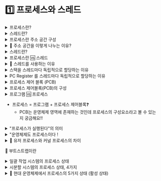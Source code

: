 # 1️⃣ 프로세스와 스레드

<details>
<summary>프로세스란?</summary>
<div markdown="1">

프로세스는 실행 중인 프로그램으로 디스크로부터 메모리에 적재되어 CPU 의 할당을 받을 수 있는 것을 말한다. 
운영체제로부터 주소 공간, 파일, 메모리 등을 할당받으며 이것들을 총칭하여 프로세스라고 한다. 
구체적으로 살펴보면 프로세스는 함수의 매개변수, 복귀 주소와 로컬 변수와 같은 임시 자료를 갖는 프로세스 스택과 전역 변수들을 수록하는 데이터 섹션을 포함한다. 또한 프로세스는 프로세스 실행 중에 동적으로 할당되는 메모리인 힙을 포함한다.

</div>
</details>

<details>
<summary>스레드란?</summary>
<div markdown="1">

- 프로세스 내에 존재하는 실행단위
- 테스크라고도 불림

</div>
</details>

<details>
<summary>프로세스란 주소 공간 구성</summary>
<div markdown="1">

Code : 코드 자체를 구성하는 메모리 영역(프로그램 명령)

Data : 전역변수, 정적변수, 배열 등

초기화 된 데이터는 data 영역에 저장
초기화 되지 않은 데이터는 bss 영역에 저장
Heap : 동적 할당 시 사용 (new(), malloc() 등)

Stack : 지역변수, 매개변수, 리턴 값 (임시 메모리 영역)>

</div>
</details>
<details>
<summary>🚧 주소 공간을 이렇게 나누는 이유?</summary>
<div markdown="1"> 

공통된 부분은 최대한 공유하여 컴퓨터 시스템 리소스(메모리) 절약하기 위해
동일한 프로그램이라면 코드와 데이터는 메모리에 한번만 할당되어 존재해도 충분하다, 이것을 공유하여 사용함으로써 시스템 리소스를 절약하기 위함이다.

</div>
</details>

<details>
<summary>스레드란?</summary>
<div markdown="1">

- 프로세스 내에 존재하는 실행단위
- 테스크라고도 불림

</div>
</details>

<details>
<summary>프로세스란 🆚 스레드</summary>
<div markdown="1">
가장 큰 차이점: 프로세스 주소공간 공유여부‼️
프로세스는 독립적인 프로세스 주소 공간을 갖고, 동일한 프로세스 내에 존재하는 스레드들은 프로세스의 주소 공간을 공유한다.

스레드가 다른 스레드와 공유하는 것
- 코드 영역
- 데이터 영역
- 운영체제 자원

단, 프로세스의 주소 공간 중에서도 독립적으로 갖는 것이 존재
- 스택 영역
- CPU register set (Program Counter 포함)

</div>
</details>

<details>
<summary>🚧 스레드를 사용하는 이유</summary>
<div markdown="1"> 

공통된 부분은 최대한 공유하여 컴퓨터 시스템 리소스(메모리) 절약하기 위해
동일한 프로그램이라면 코드와 데이터는 메모리에 한번만 할당되어 존재해도 충분하다, 이것을 공유하여 사용함으로써 시스템 리소스를 절약하기 위함이다.

</div>
</details>


<details>
<summary>스택을 스레드마다 독립적으로 할당하는 이유</summary>
<div markdown="1">

스택은 함수 호출 시 전달되는 인자, 되돌아갈 주소값 및 함수 내에서 선언하는 변수 등을 저장하기 위해 사용되는 메모리 공간이므로 스택 메모리 공간이 독립적이라는 것은 독립적인 함수 호출이 가능하다는 것이고 이는 독립적인 실행 흐름이 추가되는 것이다. 따라서 스레드의 정의에 따라 독립적인 실행 흐름을 추가하기 위한 최소 조건으로 독립된 스택을 할당한다.

</div>
</details>

<details>
<summary>PC Register 를 스레드마다 독립적으로 할당하는 이유</summary>
<div markdown="1">

PC 값은 스레드가 명령어의 어디까지 수행하였는지를 나타나게 된다. 스레드는 CPU 를 할당받았다가 스케줄러에 의해 다시 선점당한다. 그렇기 때문에 명령어가 연속적으로 수행되지 못하고 어느 부분까지 수행했는지 기억할 필요가 있다. 따라서 PC 레지스터를 독립적으로 할당한다.

</div>
</details>

<details>
<summary>프로세스 제어 블록 (PCB)</summary>
<div markdown="1">

- 프로세스의 작업지시서이다
- 운영체제가 해당 프로세스를 위해 관리하는 데이터 구조, 운영체제 영역에 만들어짐
- 프로세스가 종료되면 프로세스와 프로세스 제어블록 제거
- 프로그램이 프로세스가 되었다는 것은 운영체제로부터 프로세스 제어블록을 받았다는 의미이다

</div>
</details>

<details>
<summary>프로세스 제어블록(PCB)의 구성</summary>
<div markdown="1">

- 프로세스 구분자 (PID)
  - 여러 프로세스를 구분하는 아이디
- 메모리 관련 정보
  - 프로세스가 올라간(실행중인) 메모리의 위치 정보
    - 경계 레지스터
    - 한계 레지스터
- 각종 중간값 (상태 저장값)
  - 시분할 시스템과 연관지어 생각할 것 → 상태 저장이 필요함
  - 프로그램 카운터 레지스터
    - 다음에 작업해야할 코드의 위치

</div>
</details>

<details>
<summary>프로그램 🆚 프로세스 </summary>
<div markdown="1">

- 프로그램은 저장장치에 저장된 정적인 상태
- 프로세스는 실행을 위해 메모리에 올려온 동적인 상태

</div>
</details>

- 프로세스 = 프로그램 + 프로세스 제어블록❓
  - PCB는 운영체제 영역에 존재하는 것인데 프로세스의 구성요소라고 볼 수 있는지 궁금해요‼️

<details>
<summary>"프로세스가 실행된다"의 의미</summary>
<div markdown="1">

1. 운영체제가 저장장치에 저장된 프로그램을 메모리의 적당한 위치로 가져온다
2. 프로세스 제어블록을 생성한다.

</div>
</details>

<details>
<summary>"운영체제도 프로세스이다 !</summary>
<div markdown="1">

- 운영체제도 프로그램이고, 프로세스이다.
- 컴퓨터 입장에선 유저 프로세스와 커널 프로세스로 구분된다.
- 일반 사용자 (일반 프로그램) → 유저 프로세스 실행
  - **운영체제**가 일반 프로그램을 메모리에 올림
  - 일반 사용자의 유저 프로세스 (user process)
- 운영체제 (운영체제 프로그램)
  - **부트스트랩**이 운영체제 프로그램을 메모리에 올림 → 커널 프로세스 실행
  - 운영체제의 커널 프로세스 (kernel process)

</div>
</details>


<details>
<summary>🚧 유저 프로세스와 커널 프로세스의 차이</summary>
<div markdown="1">

- 일반 사용자 (일반 프로그램) → 유저 프로세스 실행
  - **운영체제**가 일반 프로그램을 메모리에 올림
  - 일반 사용자의 유저 프로세스 (user process)
- 운영체제 (운영체제 프로그램)
  - **부트스트랩**이 운영체제 프로그램을 메모리에 올림 → 커널 프로세스 실행
  - 운영체제의 커널 프로세스 (kernel process)

</div>
</details>


🚧 부트스트랩이란

<details>
<summary>일괄 작업 시스템의 프로세스 상태</summary>
<div markdown="1">

- 생성 상태 → 실행 상태 → 완료 상태

</div>
</details>

<details>
<summary>시분할 시스템의 프로세스 상태, 4가지</summary>
<div markdown="1">

- 생성 상태
  - 프로세스가 메모리에 올라와 실행 준비를 완료한 상태
  - 운체가 프로세스 제어블록을 생성하는 상태 (생성 상태가 끝나면 PCB 존재)
- 준비 상태
  - 생성된 프로세스가 CPU를 얻을 때까지 기다리는 상태
- 실행 상태
  - 준비 상태인 프로세스가 CPU를 얻어 실제 작업을 수행하는 상태
    - CPU를 얻는다 (디스패치)
  - 주어진 시간동안 작업이 완료되지 못했다면, 준비 상태로 돌아가 차례를 기다림 (타임아웃, 클록으로 부터 인터럽트를 받고 타임아웃됨)
- 완료 상태
  - 실행 상태의 프로세스가 주어진 시간(타임 슬라이스, 타임 퀀텀)동안 작업을 마쳐, 프로세스 제어블록이 사라진 상태 (완료 상태가 시작되었다면 PCB 제거된 상태)

</div>
</details>

<details>
<summary>🚧 현대 운영체제에서 프로세스의 5가지 상태 (활성 상태)</summary>
<div markdown="1">

- 현대의 복잡성을 대비하기 위해 **프로세스의 4가지 상태**에서 발전함
- 생성 상태
- 준비 상태
- 실행 상태
- **대기 상태**
- 완료 상태

</div>
</details>
